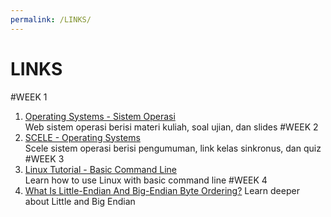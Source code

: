 ```yaml
---
permalink: /LINKS/
---
```

# LINKS
#WEEK 1
1. [Operating Systems - Sistem Operasi](https://os.vlsm.org/)<br>
Web sistem operasi berisi materi kuliah, soal ujian, dan slides
#WEEK 2
2. [SCELE - Operating Systems](https://scele.cs.ui.ac.id/course/view.php?id=3268)<br>
Scele sistem operasi berisi pengumuman, link kelas sinkronus, dan quiz
#WEEK 3
3. [Linux Tutorial - Basic Command Line](https://www.youtube.com/watch?v=cBokz0LTizk)<br>
Learn how to use Linux with basic command line
#WEEK 4
4. [What Is Little-Endian And Big-Endian Byte Ordering?](https://www.section.io/engineering-education/what-is-little-endian-and-big-endian/)
Learn deeper about Little and Big Endian
